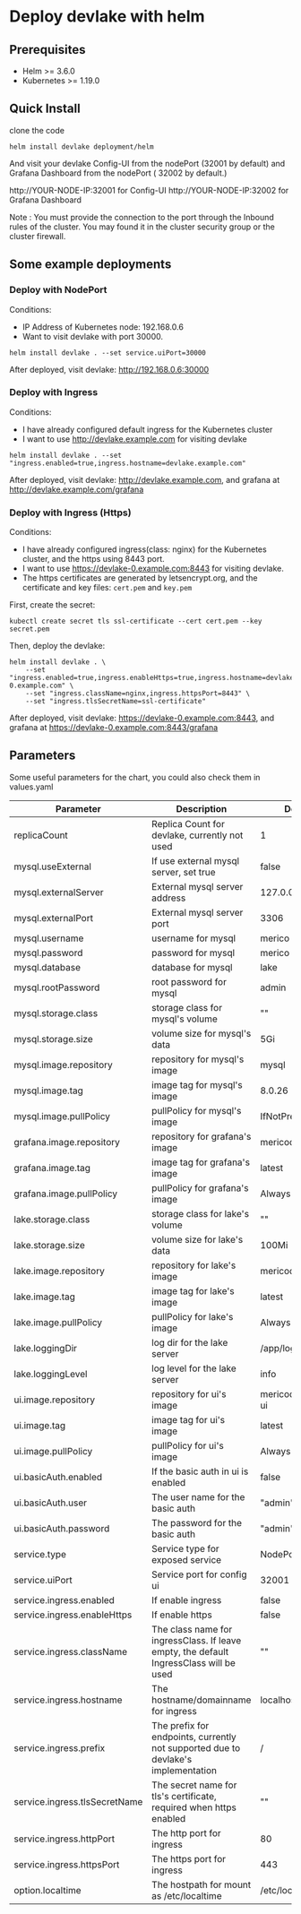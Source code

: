 # Deploy devlake with helm

## Prerequisites

- Helm >= 3.6.0
- Kubernetes >= 1.19.0


## Quick Install

clone the code
```
helm install devlake deployment/helm
```

And visit your devlake Config-UI  from the nodePort (32001 by default) and Grafana Dashboard from the nodePort ( 32002 by default.)

http://YOUR-NODE-IP:32001 for Config-UI
http://YOUR-NODE-IP:32002 for Grafana Dashboard

Note : You must provide the connection to the port through the Inbound rules of the cluster. You may found it in the cluster security group or the cluster firewall.


## Some example deployments

### Deploy with NodePort

Conditions:
 - IP Address of Kubernetes node: 192.168.0.6
 - Want to visit devlake with port 30000.

```
helm install devlake . --set service.uiPort=30000
```

After deployed, visit devlake: http://192.168.0.6:30000

### Deploy with Ingress

Conditions:
 - I have already configured default ingress for the Kubernetes cluster
 - I want to use http://devlake.example.com for visiting devlake

```
helm install devlake . --set "ingress.enabled=true,ingress.hostname=devlake.example.com"
```

After deployed, visit devlake: http://devlake.example.com, and grafana at http://devlake.example.com/grafana

### Deploy with Ingress (Https)

Conditions:
 - I have already configured ingress(class: nginx) for the Kubernetes cluster, and the https using 8443 port.
 - I want to use https://devlake-0.example.com:8443 for visiting devlake.
 - The https certificates are generated by letsencrypt.org, and the certificate and key files: `cert.pem` and `key.pem`

First, create the secret:
```
kubectl create secret tls ssl-certificate --cert cert.pem --key secret.pem
```

Then, deploy the devlake:
```
helm install devlake . \
    --set "ingress.enabled=true,ingress.enableHttps=true,ingress.hostname=devlake-0.example.com" \
    --set "ingress.className=nginx,ingress.httpsPort=8443" \
    --set "ingress.tlsSecretName=ssl-certificate"
```

After deployed, visit devlake: https://devlake-0.example.com:8443, and grafana at https://devlake-0.example.com:8443/grafana


## Parameters

Some useful parameters for the chart, you could also check them in values.yaml

| Parameter | Description | Default |
|-----------|-------------|---------|
| replicaCount  | Replica Count for devlake, currently not used  | 1  |
| mysql.useExternal  | If use external mysql server, set true |  false  |
| mysql.externalServer  | External mysql server address  | 127.0.0.1  |
| mysql.externalPort  | External mysql server port  | 3306  |
| mysql.username  | username for mysql | merico  |
| mysql.password  | password for mysql | merico  |
| mysql.database  | database for mysql | lake  |
| mysql.rootPassword  | root password for mysql | admin  |
| mysql.storage.class  | storage class for mysql's volume | ""  |
| mysql.storage.size  | volume size for mysql's data | 5Gi  |
| mysql.image.repository  | repository for mysql's image | mysql  |
| mysql.image.tag  | image tag for mysql's image | 8.0.26  |
| mysql.image.pullPolicy  | pullPolicy for mysql's image | IfNotPresent  |
| grafana.image.repository  | repository for grafana's image | mericodev/grafana  |
| grafana.image.tag  | image tag for grafana's image | latest  |
| grafana.image.pullPolicy  | pullPolicy for grafana's image | Always  |
| lake.storage.class  | storage class for lake's volume | ""  |
| lake.storage.size  | volume size for lake's data | 100Mi  |
| lake.image.repository  | repository for lake's image | mericodev/lake  |
| lake.image.tag  | image tag for lake's image | latest  |
| lake.image.pullPolicy  | pullPolicy for lake's image | Always  |
| lake.loggingDir  | log dir for the lake server | /app/logs  |
| lake.loggingLevel  | log level for the lake server | info  |
| ui.image.repository  | repository for ui's image | mericodev/config-ui  |
| ui.image.tag  | image tag for ui's image | latest  |
| ui.image.pullPolicy  | pullPolicy for ui's image | Always  |
| ui.basicAuth.enabled  | If the basic auth in ui is enabled | false  |
| ui.basicAuth.user  | The user name for the basic auth | "admin"  |
| ui.basicAuth.password  | The password for the basic auth | "admin"  |
| service.type  | Service type for exposed service | NodePort  |
| service.uiPort  | Service port for config ui | 32001  |
| service.ingress.enabled  | If enable ingress  |  false  |
| service.ingress.enableHttps  | If enable https  |  false  |
| service.ingress.className  | The class name for ingressClass. If leave empty, the default IngressClass will be used  | ""  |
| service.ingress.hostname  | The hostname/domainname for ingress  | localhost  |
| service.ingress.prefix | The prefix for endpoints, currently not supported due to devlake's implementation  | /  |
| service.ingress.tlsSecretName  | The secret name for tls's certificate, required when https enabled  | ""  |
| service.ingress.httpPort  | The http port for ingress  | 80  |
| service.ingress.httpsPort  | The https port for ingress  | 443  |
| option.localtime  | The hostpath for mount as /etc/localtime | /etc/localtime  |

